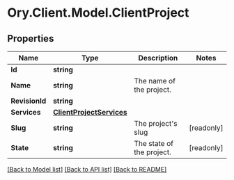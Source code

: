 # Ory.Client.Model.ClientProject

## Properties

Name | Type | Description | Notes
------------ | ------------- | ------------- | -------------
**Id** | **string** |  | 
**Name** | **string** | The name of the project. | 
**RevisionId** | **string** |  | 
**Services** | [**ClientProjectServices**](ClientProjectServices.md) |  | 
**Slug** | **string** | The project&#39;s slug | [readonly] 
**State** | **string** | The state of the project. | [readonly] 

[[Back to Model list]](../README.md#documentation-for-models) [[Back to API list]](../README.md#documentation-for-api-endpoints) [[Back to README]](../README.md)

